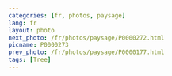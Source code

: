 ```yaml
---
categories: [fr, photos, paysage]
lang: fr
layout: photo
next_photo: /fr/photos/paysage/P0000272.html
picname: P0000273
prev_photo: /fr/photos/paysage/P0000177.html
tags: [Tree]
---
```

